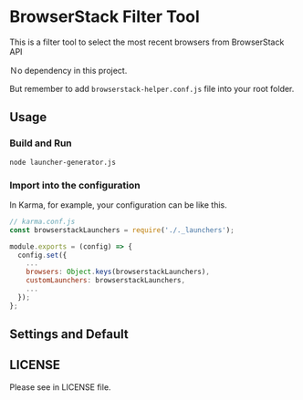 # BrowserStack Filter Tool

This is a filter tool to select the most recent browsers from BrowserStack API

Ｎo dependency in this project.

But remember to add `browserstack-helper.conf.js` file into your root folder.

## Usage

### Build and Run

`node launcher-generator.js`

### Import into the configuration

In Karma, for example, your configuration can be like this.

```javascript
// karma.conf.js
const browserstackLaunchers = require('./._launchers');

module.exports = (config) => {
  config.set({
    ...
    browsers: Object.keys(browserstackLaunchers),
    customLaunchers: browserstackLaunchers,
    ...
  });
};
```

## Settings and Default

## LICENSE

Please see in LICENSE file.